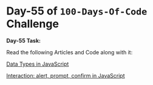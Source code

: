 # Day-55 of `100-Days-Of-Code` Challenge

**Day-55 Task:**

Read the following Articles and Code along with it:

[Data Types in JavaScript](https://javascript.info/types)

[Interaction: alert, prompt, confirm in JavaScript](https://javascript.info/alert-prompt-confirm)